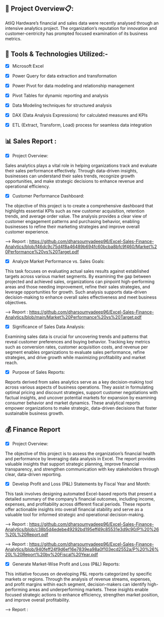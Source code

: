## 🔎 Project Overview📋:

AtliQ Hardware’s financial and sales data were recently analysed through an intensive analytics project. The organization’s reputation for innovation and customer-centricity has prompted focused examination of its business metrics.

## 🧰 Tools & Technologies Utilized:-

- [x] Microsoft Excel 

- [x] Power Query for data extraction and transformation

- [x] Power Pivot for data modeling and relationship management

- [x] Pivot Tables for dynamic reporting and analysis

- [x] Data Modeling techniques for structured analysis

- [x] DAX (Data Analysis Expressions) for calculated measures and KPIs

- [x] ETL (Extract, Transform, Load) process for seamless data integration


## 📊 Sales Report :

- [x] Project Overview:
      
Sales analytics plays a vital role in helping organizations track and evaluate their sales performance effectively. Through data-driven insights, businesses can understand their sales trends, recognize growth opportunities, and make strategic decisions to enhance revenue and operational efficiency.


- [x] Customer Performance Dashboard:
      
 The objective of this project is to create a comprehensive dashboard that highlights essential KPIs such as new customer acquisition, retention trends, and average order value. The analysis provides a clear view of customer engagement patterns and purchasing behavior, enabling businesses to refine their marketing strategies and improve overall customer experience.

--> Report : https://github.com/dharsoumyadeep96/Excel-Sales-Finance-Analytics/blob/f46dc9c75d4f8a46489b694fc60bcba8bfc9f460/Market%20Performance%20vs%20Target.pdf



- [x]  Analyze Market Performance vs. Sales Goals:
  
 This task focuses on evaluating actual sales results against established targets across various market segments. By examining the gap between projected and achieved sales, organizations can pinpoint high-performing areas and those needing improvement, refine their sales strategies, and leverage opportunities for growth. Such analysis supports data-driven decision-making to enhance overall sales effectiveness and meet business objectives.

 --> Report : https://github.com/dharsoumyadeep96/Excel-Sales-Finance-Analytics/blob/main/Market%20Performance%20vs%20Target.pdf


- [x] Significance of Sales Data Analysis:

 Examining sales data is crucial for uncovering trends and patterns that reveal customer preferences and buying behavior. Tracking key metrics such as conversion rates, customer acquisition costs, and revenue per segment enables organizations to evaluate sales performance, refine strategies, and drive growth while maximizing profitability and market reach.


- [x] Purpose of Sales Reports:

 Reports derived from sales analytics serve as a key decision-making tool across various aspects of business operations. They assist in formulating optimal pricing and discount strategies, support customer negotiations with factual insights, and uncover potential markets for expansion by examining consumer behavior and market dynamics. These analytical reports empower organizations to make strategic, data-driven decisions that foster sustainable business growth.


## 💰 Finance Report

- [x] Project Overview:

 The objective of this project is to assess the organization’s financial health and performance by leveraging data analysis in Excel. The report provides valuable insights that support strategic planning, improve financial transparency, and strengthen communication with key stakeholders through clear, data-driven reporting.

 - [x] Develop Profit and Loss (P&L) Statements by Fiscal Year and Month:

  This task involves designing automated Excel-based reports that present a detailed summary of the company’s financial outcomes, including income, expenses, and profitability across different fiscal periods. These reports offer actionable insights into overall financial stability and serve as a valuable tool for informed strategic and operational decision-making.

   --> Report : https://github.com/dharsoumyadeep96/Excel-Sales-Finance-Analytics/blob/c38b5d4edebe49292bd195eff49c85531e3d9c90/P%20%26%20L%20Report.pdf
   
   --> Report : https://github.com/dharsoumyadeep96/Excel-Sales-Finance-Analytics/blob/940feff24f9d6ef16e7839ea98a0f103ecd2552a/P%20%26%20L%20Report%20by%20Fiscal%20Year.pdf

   - [x] Generate Market-Wise Profit and Loss (P&L) Reports:

 This initiative focuses on developing P&L reports categorized by specific markets or regions. Through the analysis of revenue streams, expenses, and profit margins within each segment, decision-makers can identify high-performing areas and underperforming markets. These insights enable focused strategic actions to enhance efficiency, strengthen market position, and improve overall profitability.

 
   --> Report :
 

   

   
